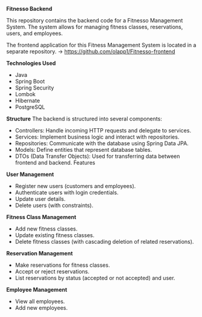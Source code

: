 **Fitnesso Backend**

This repository contains the backend code for a Fitnesso Management System. The system allows for managing fitness classes, reservations, users, and employees.

The frontend application for this Fitness Management System is located in a separate repository. -> https://github.com/olapp1/Fitnesso-frontend 

**Technologies Used**

* Java
* Spring Boot
* Spring Security
* Lombok
* Hibernate
* PostgreSQL

**Structure**
The backend is structured into several components:

* Controllers: Handle incoming HTTP requests and delegate to services.
* Services: Implement business logic and interact with repositories.
* Repositories: Communicate with the database using Spring Data JPA.
* Models: Define entities that represent database tables.
* DTOs (Data Transfer Objects): Used for transferring data between frontend and backend.
Features

**User Management**

* Register new users (customers and employees).
* Authenticate users with login credentials.
* Update user details.
* Delete users (with constraints).

**Fitness Class Management**

* Add new fitness classes.
* Update existing fitness classes.
* Delete fitness classes (with cascading deletion of related reservations).

**Reservation Management**

* Make reservations for fitness classes.
* Accept or reject reservations.
* List reservations by status (accepted or not accepted) and user.

**Employee Management**

* View all employees.
* Add new employees.
